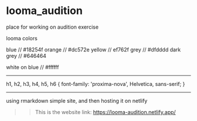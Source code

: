 # looma_audition
place for working on audition exercise


looma colors

blue // #18254f
orange // #dc572e
yellow // ef762f
grey // #dfdddd
dark grey // #646464

white on blue // #ffffff


-------
h1, h2, h3, h4, h5, h6 {
    font-family: 'proxima-nova', Helvetica, sans-serif;
}

------------
using rmarkdown simple site, and then hosting it on netlify
  >> This is the website link: https://looma-audition.netlify.app/



